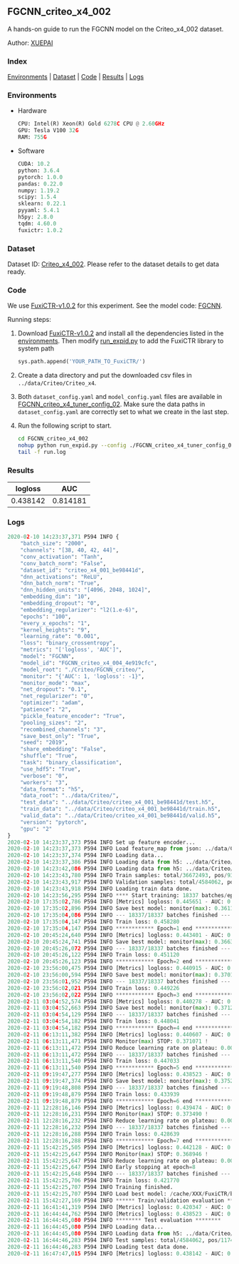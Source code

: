 ## FGCNN_criteo_x4_002

A hands-on guide to run the FGCNN model on the Criteo_x4_002 dataset.

Author: [XUEPAI](https://github.com/xue-pai)

### Index
[Environments](#Environments) | [Dataset](#Dataset) | [Code](#Code) | [Results](#Results) | [Logs](#Logs)

### Environments
+ Hardware

  ```python
  CPU: Intel(R) Xeon(R) Gold 6278C CPU @ 2.60GHz
  GPU: Tesla V100 32G
  RAM: 755G

  ```

+ Software

  ```python
  CUDA: 10.2
  python: 3.6.4
  pytorch: 1.0.0
  pandas: 0.22.0
  numpy: 1.19.2
  scipy: 1.5.4
  sklearn: 0.22.1
  pyyaml: 5.4.1
  h5py: 2.8.0
  tqdm: 4.60.0
  fuxictr: 1.0.2
  ```

### Dataset
Dataset ID: [Criteo_x4_002](https://github.com/openbenchmark/BARS/blob/master/ctr_prediction/datasets/Criteo/README.md#Criteo_x4_002). Please refer to the dataset details to get data ready.

### Code

We use [FuxiCTR-v1.0.2](https://github.com/xue-pai/FuxiCTR/tree/v1.0.2) for this experiment. See the model code: [FGCNN](https://github.com/xue-pai/FuxiCTR/blob/v1.0.2/fuxictr/pytorch/models/FGCNN.py).

Running steps:

1. Download [FuxiCTR-v1.0.2](https://github.com/xue-pai/FuxiCTR/archive/refs/tags/v1.0.2.zip) and install all the dependencies listed in the [environments](#environments). Then modify [run_expid.py](./run_expid.py#L5) to add the FuxiCTR library to system path
    
    ```python
    sys.path.append('YOUR_PATH_TO_FuxiCTR/')
    ```

2. Create a data directory and put the downloaded csv files in `../data/Criteo/Criteo_x4`.

3. Both `dataset_config.yaml` and `model_config.yaml` files are available in [FGCNN_criteo_x4_tuner_config_02](./FGCNN_criteo_x4_tuner_config_02). Make sure the data paths in `dataset_config.yaml` are correctly set to what we create in the last step.

4. Run the following script to start.

    ```bash
    cd FGCNN_criteo_x4_002
    nohup python run_expid.py --config ./FGCNN_criteo_x4_tuner_config_02 --expid FGCNN_criteo_x4_004_50ff06b8 --gpu 0 > run.log &
    tail -f run.log
    ```

### Results

| logloss | AUC  |
|:--------------------:|:--------------------:|
| 0.438142 | 0.814181  |


### Logs
```python
2020-02-10 14:23:37,371 P594 INFO {
    "batch_size": "2000",
    "channels": "[38, 40, 42, 44]",
    "conv_activation": "Tanh",
    "conv_batch_norm": "False",
    "dataset_id": "criteo_x4_001_be98441d",
    "dnn_activations": "ReLU",
    "dnn_batch_norm": "True",
    "dnn_hidden_units": "[4096, 2048, 1024]",
    "embedding_dim": "10",
    "embedding_dropout": "0",
    "embedding_regularizer": "l2(1.e-6)",
    "epochs": "100",
    "every_x_epochs": "1",
    "kernel_heights": "9",
    "learning_rate": "0.001",
    "loss": "binary_crossentropy",
    "metrics": "['logloss', 'AUC']",
    "model": "FGCNN",
    "model_id": "FGCNN_criteo_x4_004_4e919cfc",
    "model_root": "./Criteo/FGCNN_criteo/",
    "monitor": "{'AUC': 1, 'logloss': -1}",
    "monitor_mode": "max",
    "net_dropout": "0.1",
    "net_regularizer": "0",
    "optimizer": "adam",
    "patience": "2",
    "pickle_feature_encoder": "True",
    "pooling_sizes": "2",
    "recombined_channels": "3",
    "save_best_only": "True",
    "seed": "2019",
    "share_embedding": "False",
    "shuffle": "True",
    "task": "binary_classification",
    "use_hdf5": "True",
    "verbose": "0",
    "workers": "3",
    "data_format": "h5",
    "data_root": "../data/Criteo/",
    "test_data": "../data/Criteo/criteo_x4_001_be98441d/test.h5",
    "train_data": "../data/Criteo/criteo_x4_001_be98441d/train.h5",
    "valid_data": "../data/Criteo/criteo_x4_001_be98441d/valid.h5",
    "version": "pytorch",
    "gpu": "2"
}
2020-02-10 14:23:37,373 P594 INFO Set up feature encoder...
2020-02-10 14:23:37,373 P594 INFO Load feature_map from json: ../data/Criteo/criteo_x4_001_be98441d/feature_map.json
2020-02-10 14:23:37,374 P594 INFO Loading data...
2020-02-10 14:23:37,386 P594 INFO Loading data from h5: ../data/Criteo/criteo_x4_001_be98441d/train.h5
2020-02-10 14:23:42,086 P594 INFO Loading data from h5: ../data/Criteo/criteo_x4_001_be98441d/valid.h5
2020-02-10 14:23:43,780 P594 INFO Train samples: total/36672493, pos/9396350, neg/27276143, ratio/25.62%
2020-02-10 14:23:43,917 P594 INFO Validation samples: total/4584062, pos/1174544, neg/3409518, ratio/25.62%
2020-02-10 14:23:43,918 P594 INFO Loading train data done.
2020-02-10 14:23:56,295 P594 INFO **** Start training: 18337 batches/epoch ****
2020-02-10 17:35:02,786 P594 INFO [Metrics] logloss: 0.445651 - AUC: 0.806810
2020-02-10 17:35:02,896 P594 INFO Save best model: monitor(max): 0.361159
2020-02-10 17:35:04,086 P594 INFO --- 18337/18337 batches finished ---
2020-02-10 17:35:04,147 P594 INFO Train loss: 0.458280
2020-02-10 17:35:04,147 P594 INFO ************ Epoch=1 end ************
2020-02-10 20:45:24,640 P594 INFO [Metrics] logloss: 0.443401 - AUC: 0.809772
2020-02-10 20:45:24,741 P594 INFO Save best model: monitor(max): 0.366371
2020-02-10 20:45:26,072 P594 INFO --- 18337/18337 batches finished ---
2020-02-10 20:45:26,122 P594 INFO Train loss: 0.451120
2020-02-10 20:45:26,123 P594 INFO ************ Epoch=2 end ************
2020-02-10 23:56:00,475 P594 INFO [Metrics] logloss: 0.440915 - AUC: 0.811097
2020-02-10 23:56:00,594 P594 INFO Save best model: monitor(max): 0.370182
2020-02-10 23:56:01,952 P594 INFO --- 18337/18337 batches finished ---
2020-02-10 23:56:02,021 P594 INFO Train loss: 0.449226
2020-02-10 23:56:02,022 P594 INFO ************ Epoch=3 end ************
2020-02-11 03:04:52,574 P594 INFO [Metrics] logloss: 0.440278 - AUC: 0.811545
2020-02-11 03:04:52,663 P594 INFO Save best model: monitor(max): 0.371267
2020-02-11 03:04:54,129 P594 INFO --- 18337/18337 batches finished ---
2020-02-11 03:04:54,182 P594 INFO Train loss: 0.448041
2020-02-11 03:04:54,182 P594 INFO ************ Epoch=4 end ************
2020-02-11 06:13:11,382 P594 INFO [Metrics] logloss: 0.440607 - AUC: 0.811679
2020-02-11 06:13:11,471 P594 INFO Monitor(max) STOP: 0.371071 !
2020-02-11 06:13:11,472 P594 INFO Reduce learning rate on plateau: 0.000100
2020-02-11 06:13:11,472 P594 INFO --- 18337/18337 batches finished ---
2020-02-11 06:13:11,540 P594 INFO Train loss: 0.447033
2020-02-11 06:13:11,540 P594 INFO ************ Epoch=5 end ************
2020-02-11 09:19:47,277 P594 INFO [Metrics] logloss: 0.438523 - AUC: 0.813785
2020-02-11 09:19:47,374 P594 INFO Save best model: monitor(max): 0.375262
2020-02-11 09:19:48,808 P594 INFO --- 18337/18337 batches finished ---
2020-02-11 09:19:48,879 P594 INFO Train loss: 0.433939
2020-02-11 09:19:48,879 P594 INFO ************ Epoch=6 end ************
2020-02-11 12:28:16,146 P594 INFO [Metrics] logloss: 0.439474 - AUC: 0.812964
2020-02-11 12:28:16,231 P594 INFO Monitor(max) STOP: 0.373490 !
2020-02-11 12:28:16,232 P594 INFO Reduce learning rate on plateau: 0.000010
2020-02-11 12:28:16,232 P594 INFO --- 18337/18337 batches finished ---
2020-02-11 12:28:16,288 P594 INFO Train loss: 0.428639
2020-02-11 12:28:16,288 P594 INFO ************ Epoch=7 end ************
2020-02-11 15:42:25,505 P594 INFO [Metrics] logloss: 0.442128 - AUC: 0.811074
2020-02-11 15:42:25,647 P594 INFO Monitor(max) STOP: 0.368946 !
2020-02-11 15:42:25,647 P594 INFO Reduce learning rate on plateau: 0.000001
2020-02-11 15:42:25,647 P594 INFO Early stopping at epoch=8
2020-02-11 15:42:25,648 P594 INFO --- 18337/18337 batches finished ---
2020-02-11 15:42:25,706 P594 INFO Train loss: 0.421770
2020-02-11 15:42:25,707 P594 INFO Training finished.
2020-02-11 15:42:25,707 P594 INFO Load best model: /cache/XXX/FuxiCTR/benchmarks/Criteo/FGCNN_criteo/criteo_x4_001_be98441d/FGCNN_criteo_x4_004_4e919cfc_criteo_x4_001_be98441d_model.ckpt
2020-02-11 15:42:27,169 P594 INFO ****** Train/validation evaluation ******
2020-02-11 16:41:41,319 P594 INFO [Metrics] logloss: 0.420347 - AUC: 0.832032
2020-02-11 16:44:44,762 P594 INFO [Metrics] logloss: 0.438523 - AUC: 0.813785
2020-02-11 16:44:45,080 P594 INFO ******** Test evaluation ********
2020-02-11 16:44:45,080 P594 INFO Loading data...
2020-02-11 16:44:45,080 P594 INFO Loading data from h5: ../data/Criteo/criteo_x4_001_be98441d/test.h5
2020-02-11 16:44:46,283 P594 INFO Test samples: total/4584062, pos/1174544, neg/3409518, ratio/25.62%
2020-02-11 16:44:46,283 P594 INFO Loading test data done.
2020-02-11 16:47:47,015 P594 INFO [Metrics] logloss: 0.438142 - AUC: 0.814181

```
